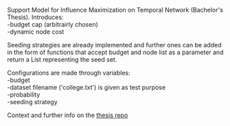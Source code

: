 Support Model for Influence Maximization on Temporal Network (Bachelor's Thesis).
Introduces:<br />
-budget cap (arbitrairly chosen)<br />
-dynamic node cost<br />

Seeding strategies are already implemented and further ones can be added in the form of functions that accept budget and node list 
as a parameter and return a List representing the seed set.

Configurations are made through variables:<br />
-budget<br />
-dataset filename ('college.txt') is given as test purpose<br />
-probability<br />
-seeding strategy<br />

Context and further info on the [thesis repo](https://github.com)
